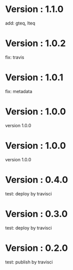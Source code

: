 # Version : 1.1.0

add: gteq, lteq

# Version : 1.0.2

fix: travis

# Version : 1.0.1

fix: metadata

# Version : 1.0.0

version 1.0.0

# Version : 1.0.0

version 1.0.0

# Version : 0.4.0

test: deploy by travisci

# Version : 0.3.0

test: deploy by travisci

# Version : 0.2.0

test: publish by travisci

